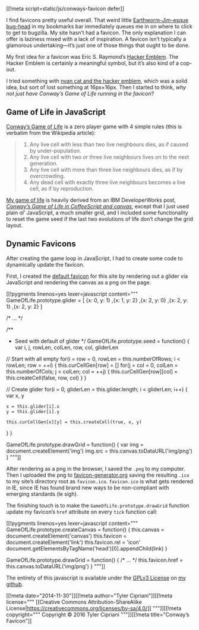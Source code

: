 [[!meta script=static/js/conways-favicon defer]]

I find favicons pretty useful overall. That weird little
[Earthworm-Jim-esque bug-head](https://bugs.r-project.org/bugzilla3/images/favicon.ico)
in my bookmarks bar immediately queues me in on where to click to get to
bugzilla. My site hasn&#8217;t had a favicon. The only explanation I can offer is
laziness mixed with a lack of inspiration. A favicon isn&#8217;t typically a
glamorous undertaking—it&#8217;s just one of those things that ought to be done.

My first idea for a favicon was Eric S. Raymond&#8217;s
[Hacker Emblem](http://www.catb.org/hacker-emblem/). The Hacker Emblem
is certainly a meaningful symbol, but it&#8217;s also kind of a cop-out.

I tried something with [nyan cat and the hacker emblem](/images/nyan-conway.png),
which was a solid idea, but sort of lost something at 16px×16px. Then I
started to think, _why not just have Conway&#8217;s Game of Life running in the
favicon_?

## Game of Life in JavaScript

[Conway&#8217;s Game of Life](https://en.wikipedia.org/wiki/Conway%27s_Game_of_Life)
is a zero player game with 4 simple rules (this is verbatim from the Wikipedia article):

> 1. Any live cell with less than two live neighbours dies, as if caused by under-population.
> 2. Any live cell with two or three live neighbours lives on to the next generation.
> 3. Any live cell with more than three live neighbours dies, as if by overcrowding.
> 4. Any dead cell with exactly three live neighbours becomes a live cell, as if by reproduction.

[My game of life](https://github.com/thcipriani/conways-favicon/blob/master/conways-favicon.js)
is heavily derived from an IBM DeveloperWorks post,
[_Conway&#8217;s Game of Life in CoffeeScript and canvas_](http://www.ibm.com/developerworks/library/wa-coffeescriptcanvas/),
except that I just used plain ol&#8217; JavaScript, a much smaller grid, and
I included some functionality to reset the game seed if the last two
evolutions of life don&#8217;t change the grid layout.

## Dynamic Favicons

After creating the game loop in JavaScript, I had to create some code to
dynamically update the favicon.

First, I created the [default favicon](/favicon.ico) for this site by
rendering out a glider via JavaScript and rendering the canvas as a png
on the page.

[[!pygments linenos=yes lexer=javascript content="""
GameOfLife.prototype.glider = [
  {x: 0, y: 1}
 ,{x: 1, y: 2}
 ,{x: 2, y: 0}
 ,{x: 2, y: 1}
 ,{x: 2, y: 2}
]

/* ... */

/**
 * Seed with default of glider
 */
GameOfLife.prototype.seed = function() {
  var i, j, rowLen, colLen, row, col, gliderLen

  // Start with all empty
  for(i = row = 0, rowLen = this.numberOfRows; i < rowLen; row = ++i) {
    this.curCellGen[row] = []
    for(j = col = 0, colLen = this.numberOfCols; j < colLen; col = ++j) {
      this.curCellGen[row][col] = this.createCell(false, row, col)
    }
  }

  // Create glider
  for(i = 0, gliderLen = this.glider.length; i < gliderLen; i++) {
    var x, y

    x = this.glider[i].x
    y = this.glider[i].y

    this.curCellGen[x][y] = this.createCell(true, x, y)
  }
}

GameOfLife.prototype.drawGrid = function() {
  var img = document.createElement('img')
  img.src = this.canvas.toDataURL('img/png')
}
"""]]

After rendering as a png in the browser, I saved the `.png` to my computer.
Then I uploaded the png to [favicon-generator.org](http://favicon-generator.org/)
saving the resulting `.ico` to my site&#8217;s directory root as `favicon.ico`.
`favicon.ico` is what gets rendered in IE, since IE has found brand new ways
to be non-compliant with emerging standards (le sigh).

The finishing touch is to make the `GameOfLife.prototype.drawGrid` function update
my favicon&#8217;s `href` attribute on every `tick` function call:

[[!pygments linenos=yes lexer=javascript content="""
GameOfLife.prototype.createCanvas = function() {
  this.canvas = document.createElement('canvas')
  this.favicon = document.createElement('link')
  this.favicon.rel = 'icon'
  document.getElementsByTagName('head')[0].appendChild(link)
}


GameOfLife.prototype.drawGrid = function() {
  /* ... */
  this.favicon.href = this.canvas.toDataURL('img/png')
}
"""]]

The entirety of this javascript is available under the
 [GPLv3 License](https://tldrlegal.com/license/gnu-general-public-license-v3-%28gpl-3%29)
on [my github](https://github.com/thcipriani/conways-favicon).

[[!meta date="2014-11-30"]][[!meta author="Tyler Cipriani"]][[!meta license="""
[[Creative Commons Attribution-ShareAlike License|https://creativecommons.org/licenses/by-sa/4.0/]]
"""]][[!meta copyright="""
Copyright &copy; 2016 Tyler Cipriani
"""]][[!meta title="Conway&#8217;s Favicon"]]
